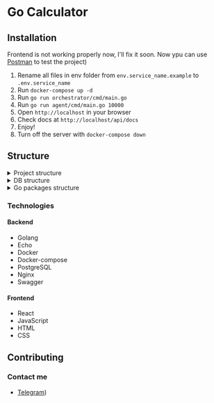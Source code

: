# Go Calculator

## Installation

Frontend is not working properly now, I'll fix it soon. 
Now ypu can use [Postman](https://elements.getpostman.com/redirect?entityId=31283519-ce5c1d63-8bc0-4afc-9d88-c30f09862afc&entityType=collection) to test the project)

1. Rename all files in env folder from `env.service_name.example` to `.env.service_name`
2. Run `docker-compose up -d`
3. Run `go run orchestrator/cmd/main.go`
4. Run `go run agent/cmd/main.go 10000`
5. Open `http://localhost` in your browser
6. Check docs at `http://localhost/api/docs`
7. Enjoy!
8. Turn off the server with `docker-compose down`

## Structure

<div>
    <details>
        <summary>Project structure</summary>
        <img src="docs/pict/project_schema.png">
    </details>
    <details>
        <summary>DB structure</summary>
        <img src="docs/pict/db_schema.png">
    </details>
    <details>
        <summary>Go packages structure</summary>
        <img src="docs/pict/depend_graph.png">
    </details>
</div>

### Technologies

#### Backend

- Golang
- Echo
- Docker
- Docker-compose
- PostgreSQL
- Nginx
- Swagger

#### Frontend

- React
- JavaScript
- HTML
- CSS

## Contributing

### Contact me

- [Telegram](https://t.me/Blackfire112358))
